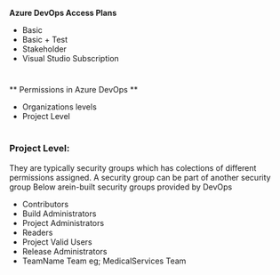 **Azure DevOps Access Plans**
- Basic
- Basic + Test
- Stakeholder
- Visual Studio Subscription
#

** Permissions in Azure DevOps **
- Organizations levels
- Project Level

#
### Project Level: 
They are typically security groups which has colections of different permissions assigned.
A security group can be part of another security group 
Below arein-built security groups provided by DevOps
- Contributors
- Build Administrators
- Project Administrators
- Readers
- Project Valid Users
- Release Administrators
- TeamName Team eg; MedicalServices Team
  
